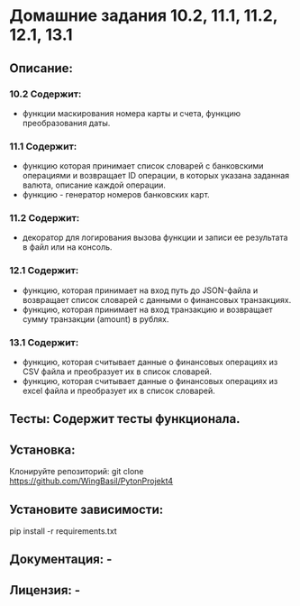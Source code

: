 # Домашние задания 10.2, 11.1, 11.2, 12.1, 13.1 
## Описание: 
### 10.2 Содержит: 
- функции маскирования номера карты и счета, функцию преобразования даты.
### 11.1 Содержит: 
- функцию которая принимает список словарей с банковскими операциями и возвращает ID операции, в которых указана
заданная валюта, описание каждой операции.
- функцию - генератор номеров банковских карт.
### 11.2 Содержит: 
- декоратор для логирования вызова функции и записи ее результата в файл или на консоль.
### 12.1 Содержит: 
- функцию, которая принимает на вход путь до JSON-файла и возвращает список словарей с данными о финансовых транзакциях.
- функцию, которая принимает на вход транзакцию и возвращает сумму транзакции (amount) в рублях.
### 13.1 Содержит: 
- функцию, которая cчитывает данные о финансовых операциях из CSV файла и преобразует их в список словарей.
- функцию, которая cчитывает данные о финансовых операциях из excel файла и преобразует их в список словарей.
## Тесты: Содержит тесты функционала.
## Установка:
Клонируйте репозиторий: git clone https://github.com/WingBasil/PytonProjekt4
## Установите зависимости:
pip install -r requirements.txt
## Документация: - 
## Лицензия: - 
